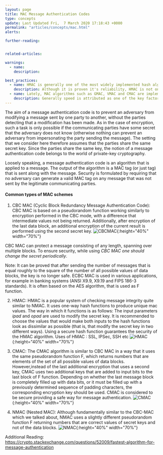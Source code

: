 ```yaml
---
layout: page
title: MAC Message Authentication Codes
type: concepts
update: Last Updated Fri,  7 March 2020 17:18:43 +0000
permalink: "articles/concepts/mac.html"
alerts:

further-reading:


related-articles:

warnings:
  - name:
    description: 

best_practices:
  - name: HMAC is generally one of the most widely implemented hash algorithm which constructs message authentication code from hash function.
    description: Although it is proven it's reliability, HMAC is not one of the fastest mechanism out there
  - name: Lately, MAC algorithms such as GMAC, VMAC and CMAC are implemented at production environments.
    description: Generally speed is attributed as one of the key factors.
---
```


The aim of a message authentication code is to prevent an adversary from modifying a message sent by one party to another, without the parties detecting that a modification has been made. As in the case of encryption, such a task is only possible if the communicating parties have some secret that the adversary does not know (otherwise nothing can prevent an adversary from impersonating the party sending the message). The setting that we consider here therefore assumes that the parties share the same secret key. Since the parties share the same key, the notion of a message authentication code belongs to the world of private-key cryptography.

Loosely speaking, a message authentication code is an algorithm that is applied to a message. The output of the algorithm is a MAC tag (or just tag) that is sent along with the message. Security is formulated by requiring that no adversary can generate a valid MAC tag on any message that was not sent by the legitimate communicating parties.

#### Common types of MAC schemes
1. CBC MAC (Cyclic Block Redundancy Message Authentication Code):
CBC MAC is based on a pseudorandom function working similarly to encryption performed in the CBC mode, with a difference that intermediate values not being returned. Additionally, after encryption of the last data block, an additional encryption of the current result is performed using the second secret key.
![CBCMAC](https://upload.wikimedia.org/wikipedia/commons/thumb/b/bf/CBC-MAC_structure_%28en%29.svg/2880px-CBC-MAC_structure_%28en%29.svg.png "CBC-MAC Scheme"){:height="40%" width="70%"}

CBC MAC can protect a message consisting of any length, spanning over multiple blocks. To ensure security, while using *CBC MAC one should change the secret periodically*. 

Note: It can be proved that after sending the number of messages that is equal roughly to the square of the number of all possible values of data blocks, the key is no longer safe.
ECBC MAC is used in various applications, for example in banking systems (ANSI X9.9, X9.19 and FIPS 186-3 standards). It is often based on the AES algorithm, that is used as F function.

2. HMAC: 
HMAC is a popular system of checking message integrity quite similar to NMAC. It uses one-way hash functions to produce unique mac values.
The way in which it functions is as follows:
The input parameters *ipad* and *opad* are used to modify the secret key. It is recommended to choose the values that would make both inputs to the hash functions look as dissimilar as possible (that is, that modify the secret key in two different ways).
Using a secure hash function guarantees the security of the HMAC algorithm.
Uses of HMAC : SSL, IPSec, SSH etc
![HMAC](http://www.crypto-it.net/Images/theory/mac/hmac_eng.png "HMAC Scheme"){:height="40%" width="70%"}

3. CMAC:
The CMAC algorithm is similar to CBC MAC in a way that it uses the same pseudorandom function F, which returns numbers that are elements of the set of all possible values of data blocks. However,instead of the last additional encryption that uses a second key, CMAC uses two additional keys that are added to input bits to the last block of F function. Depending on whether the last message block is completely filled up with data bits, or it must be filled up with a previously determined sequence of padding characters, the corresponding encryption key should be used. CMAC is considered to be secure providing a safe way for message authentication. 
![CMAC](http://www.crypto-it.net/Images/theory/mac/cmac_eng.png "CMAC Scheme"){:height="40%" width="70%"}

4. NMAC (Nested MAC): 
Although fundamentally similar to the CBC-MAC which we talked about, NMAC uses a slightly different pseudorandom function F returning numbers that are correct values of secret keys and not of the data blocks.
![NMAC](http://www.crypto-it.net/Images/theory/mac/nmac_eng.png "N-MAC Scheme"){:height="40%" width="70%"}


Additional Reading: 
https://crypto.stackexchange.com/questions/52009/fastest-algorithm-for-message-authentication
